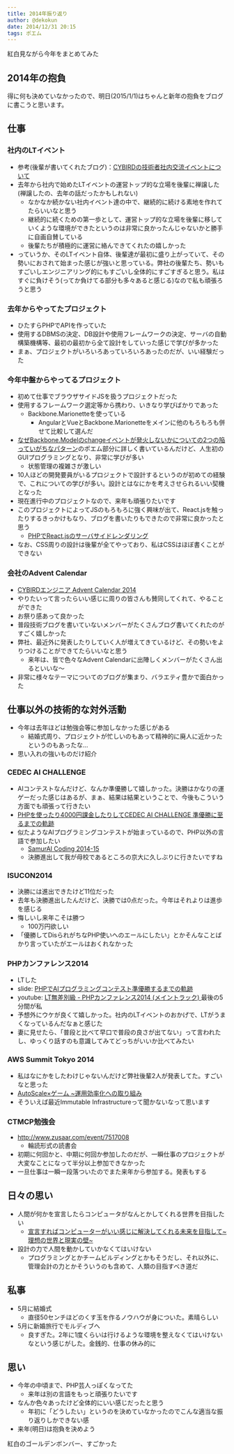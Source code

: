 ```yaml
---
title: 2014年振り返り
author: @dekokun
date: 2014/12/31 20:15
tags: ポエム
---
```


紅白見ながら今年をまとめてみた

## 2014年の抱負

得に何も決めていなかったので、明日(2015/1/1)はちゃんと新年の抱負をブログに書こうと思います。

## 仕事

### 社内のLTイベント

- 参考(後輩が書いてくれたブログ)：[CYBIRDの技術者社内交流イベントについて](http://qiita.com/megadreams14/items/5134329738101fd4cea9)
- 去年から社内で始めたLTイベントの運営トップ的な立場を後輩に禅譲した(禅譲したの、去年の話だったかもしれない)
    - なかなか続かない社内イベント達の中で、継続的に続ける素地を作れてたらいいなと思う
    - 継続的に続くための第一歩として、運営トップ的な立場を後輩に移していくような環境ができたというのは非常に良かったんじゃないかと勝手に自画自賛している
    - 後輩たちが積極的に運営に絡んできてくれたの嬉しかった
- っていうか、そのLTイベント自体、後輩達が最初に盛り上がっていて、その勢いにおされて始まった感じが強いと思っている。弊社の後輩たち、勢いもすごいしエンジニアリング的にもすごいし全体的にすごすぎると思う。私はすぐに負けそう(ってか負けてる部分も多々あると感じる)なので私も頑張ろうと思う

### 去年からやってたプロジェクト

- ひたすらPHPでAPIを作っていた
- 使用するDBMSの決定、DB設計や使用フレームワークの決定、サーバの自動構築機構等、最初の最初から全て設計をしていった感じで学びが多かった
- まぁ、プロジェクトがいろいろあっていろいろあったのだが、いい経験だった

### 今年中盤からやってるプロジェクト

- 初めて仕事でブラウザサイドJSを扱うプロジェクトだった
- 使用するフレームワーク選定等から携わり、いきなり学びばかりであった
    - Backbone.Marionetteを使っている
        - AngularとVueとBackbone.Marionetteをメインに他のもろもろも併せて比較して選んだ
- [なぜBackbone.Modelのchangeイベントが発火しないかについての2つの陥っていがちなパターン](http://qiita.com/dekokun/items/598ce49bfac84460d956)のポエム部分に詳しく書いているんだけど、人生初のGUIプログラミングとなり、非常に学びが多い
    - 状態管理の複雑さが激しい
- 10人ほどの開発要員がいるプロジェクトで設計するというのが初めての経験で、これについての学びが多い。設計とはなにかを考えさせられるいい契機となった
- 現在進行中のプロジェクトなので、来年も頑張りたいです
- このプロジェクトによってJSのもろもろに強く興味が出て、React.jsを触ったりするきっかけもなり、ブログを書いたりもできたので非常に良かったと思う
    - [PHPでReact.jsのサーバサイドレンダリング](http://qiita.com/dekokun/items/abaaf731c738698016e4)
- なお、CSS周りの設計は後輩が全てやっており、私はCSSはほぼ書くことができない

### 会社のAdvent Calendar

- [CYBIRDエンジニア Advent Calendar 2014](http://qiita.com/advent-calendar/2014/cybird)
- やりたいって言ったらいい感じに周りの皆さんも賛同してくれて、やることができた
- お祭り感あって良かった
- 普段技術ブログを書いていないメンバーがたくさんブログ書いてくれたのがすごく嬉しかった
- 弊社、最近外に発表したりしていく人が増えてきているけど、その勢いをよりつけることができてたらいいなと思う
    - 来年は、皆で色々なAdvent Calendarに出陣しくメンバーがたくさん出るといいな〜
- 非常に様々なテーマについてのブログが集まり、バラエティ豊かで面白かった

## 仕事以外の技術的な対外活動

- 今年は去年ほどは勉強会等に参加しなかった感じがある
    - 結婚式周り、プロジェクトが忙しいのもあって精神的に廃人に近かったというのもあったな…
- 思い入れの強いものだけ紹介

### CEDEC AI CHALLENGE

- AIコンテストなんだけど、なんか準優勝して嬉しかった。決勝はかなりの運ゲーだった感じはあるが、まぁ、結果は結果ということで、今後もこういう方面でも頑張って行きたい
- [PHPを使ったり4000円課金したりしてCEDEC AI CHALLENGE 準優勝に至るまでの軌跡](http://dekokun.github.io/posts/2014-09-07.html)
- 似たようなAIプログラミングコンテストが始まっているので、PHP以外の言語で参加したい
    - [SamurAI Coding 2014-15](http://samuraicoding.info/index-jp.html)
    - 決勝進出して我が母校であるところの京大に久しぶりに行きたいですね

### ISUCON2014

- 決勝には進出できたけど11位だった
- 去年も決勝進出したんだけど、決勝では0点だった。今年はそれよりは進歩を感じる
- 悔しいし来年こそは勝つ
    - 100万円欲しい
- 「優勝してDisられがちなPHP使いへのエールにしたい」とかそんなことばかり言っていたがエールはおくれなかった

### PHPカンファレンス2014

- LTした
- slide: [PHPでAIプログラミングコンテスト準優勝するまでの軌跡](http://www.slideshare.net/shintarokurachi/phpai)
- youtube: [LT無差別級 - PHPカンファレンス2014 (メイントラック) ](https://www.youtube.com/watch?v=xhssgM_Kpgw&index=8&list=PL55Rz5TsPc_f0Z0Gyj8YErkIobxkVpMrz) 最後の5分間が私
- 予想外にウケが良くて嬉しかった。社内のLTイベントのおかげで、LTがうまくなっているんだなぁと感じた
- 妻に見せたら、「普段と比べて早口で普段の良さが出てない」って言われたし、ゆっくり話すのも意識してみてどっちがいいか比べてみたい

### AWS Summit Tokyo 2014

- 私はなにかをしたわけじゃないんだけど弊社後輩2人が発表してた。すごいなと思った
- [AutoScale×ゲーム ~運用効率化への取り組み](http://www.slideshare.net/megadreams14/aws-summit-tokyo-2014-tc09)
- そういえば最近Immutable Infrastructureって聞かないなって思います

### CTMCP勉強会

- http://www.zusaar.com/event/7517008
    - 輪読形式の読書会
- 初期に何回かと、中期に何回か参加したのだが、一瞬仕事のプロジェクトが大変なことになって半分以上参加できなかった
- 一旦仕事は一瞬一段落ついたのでまた来年から参加する。発表もする

## 日々の思い

- 人間が何かを宣言したらコンピュータがなんとかしてくれる世界を目指したい
    - [宣言すればコンピューターがいい感じに解決してくれる未来を目指して~理想の世界と現実の壁~](http://dekokun.github.io/posts/2014-12-25.html)
- 設計の力で人間を動かしていかなくてはいけない
    - プログラミングとかチームビルディングとかもそうだし、それ以外に、管理会計の力とかそういうのも含めて、人類の目指すべき道だ

## 私事

- 5月に結婚式
    - 直径50センチほどのくす玉を作るノウハウが身についた。素晴らしい
- 5月に新婚旅行でモルディブへ
    - 良すぎた。2年に1度くらいは行けるような環境を整えなくてはいけないなという感じがした。金銭的、仕事の休み的に

## 思い

- 今年の中頃まで、PHP芸人っぽくなってた
    - 来年は別の言語をもっと頑張りたいです
- なんか色々あったけど全体的にいい感じだったと思う
    - 年初に「どうしたい」というのを決めていなかったのでこんな適当な振り返りしかできない感
- 来年(明日)は抱負を決めよう


紅白のゴールデンボンバー、すごかった
